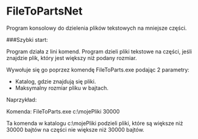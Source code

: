 # FileToPartsNet
Program konsolowy do dzielenia plików tekstowych na mniejsze części.

###Szybki start:

Program działa z lini komend. Program dzieli pliki tekstowe na części, jeśli znajdzie plik, który jest większy niż podany rozmiar. 

Wywołuje się go poprzez komendę FileToParts.exe podając 2 parametry:

* Katalog, gdzie znajdują się pliki.
* Maksymalny rozmiar pliku w bajtach.

Naprzykład:

Komenda: FileToParts.exe c:\mojePliki 30000

Ta komenda w katalogu c:\mojePliki podzieli pliki, które są większe niż 30000 bajtów  na części nie większe niż 30000 bajtów.



